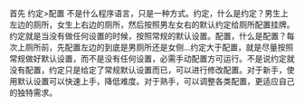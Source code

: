 首先 约定>配置 不是什么程序语言，只是一种方式。约定，什么是约定？男生上左边的厕所，女生上右边的厕所，然后按照男左女右的默认约定给厕所配置挂牌。约定就是当没有做任何设置的时候，按照常规的默认设置。配置，什么是配置？每次上厕所前，先配置左边的到底是男厕所还是女侧...约定大于配置，就是尽量按照常规做好默认设置，而不是没有任何设置，必需手动配置方可运行。不是说约定就没有配置，约定只是给定了常规默认设置而已，可以进行修改配置。对于新手，使用默认设置可以快速上手，降低难度。对于熟手，可以调整各类配置，更适应自己的独特需求。

<!-- 作者：Snowyu LEE
链接：https://www.zhihu.com/question/47239663/answer/648021692
来源：知乎
著作权归作者所有。商业转载请联系作者获得授权，非商业转载请注明出处。 -->